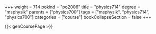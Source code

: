 +++
weight = 714
pokind = "po2006"
title = "physics714"
degree = "msphysik"
parents = ["physics700"]
tags = ["msphysik", "physics714", "physics700"]
categories = ["course"]
bookCollapseSection = false
+++

{{< genCoursePage >}}

